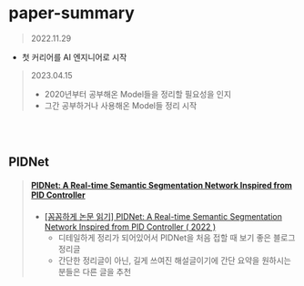 # paper-summary

> 2022.11.29
* 첫 커리어를 AI 엔지니어로 시작

> 2023.04.15
> * 2020년부터 공부해온 Model들을 정리할 필요성을 인지
> * 그간 공부하거나 사용해온 Model들 정리 시작

<br>
<br>

## PIDNet
> #### [PIDNet: A Real-time Semantic Segmentation Network Inspired from PID Controller](https://arxiv.org/pdf/2206.02066.pdf)
>
> * [[꼼꼼하게 논문 읽기] PIDNet: A Real-time Semantic Segmentation Network Inspired from PID Controller ( 2022 )](https://developer-wh.tistory.com/entry/%EA%BC%BC%EA%BC%BC%ED%95%98%EA%B2%8C-%EB%85%BC%EB%AC%B8-%EC%9D%BD%EA%B8%B0PIDNet-A-Real-time-Semantic-Segmentation-Network-Inspired-from-PID-Controller-2022 "개발자로 살아가는 이야기")
>     * 디테일하게 정리가 되어있어서 PIDNet을 처음 접할 때 보기 좋은 블로그 정리글
>     * 간단한 정리글이 아닌, 길게 쓰여진 해설글이기에 간단 요약을 원하시는 분들은 다른 글을 추천
